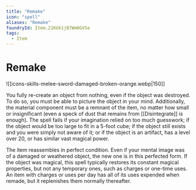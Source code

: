 ```yaml
---
title: "Remake"
icon: "spell"
aliases: "Remake"
foundryId: Item.21KUk1jB7Wm0GV5e
tags:
  - Item
---
```


# Remake
![[icons-skills-melee-sword-damaged-broken-orange.webp|150]]

You fully re-create an object from nothing, even if the object was destroyed. To do so, you must be able to picture the object in your mind. Additionally, the material component must be a remnant of the item, no matter how small or insignificant (even a speck of dust that remains from [[Disintegrate]] is enough). The spell fails if your imagination relied on too much guesswork; if the object would be too large to fit in a 5-foot cube; if the object still exists and you were simply not aware of it; or if the object is an artifact, has a level over 20, or has similar vast magical power.

The item reassembles in perfect condition. Even if your mental image was of a damaged or weathered object, the new one is in this perfected form. If the object was magical, this spell typically restores its constant magical properties, but not any temporary ones, such as charges or one-time uses. An item with charges or uses per day has all of its uses expended when remade, but it replenishes them normally thereafter.
